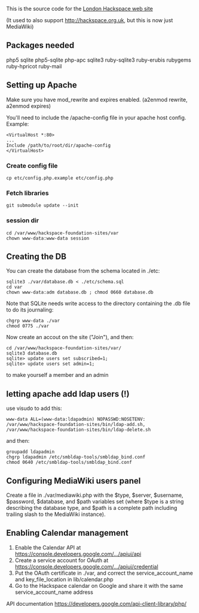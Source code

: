 This is the source code for the [London Hackspace web
site](http://london.hackspace.org.uk)

(It used to also support http://hackspace.org.uk, but this is now just MediaWiki)

## Packages needed

php5 sqlite php5-sqlite php-apc sqlite3 ruby-sqlite3 ruby-erubis rubygems ruby-hpricot ruby-mail

## Setting up Apache
Make sure you have mod_rewrite and expires enabled. (a2enmod rewrite, a2enmod expires)

You'll need to include the /apache-config file in your apache host config. Example:

    <VirtualHost *:80>
    ...
    Include /path/to/root/dir/apache-config
    </VirtualHost>

### Create config file

    cp etc/config.php.example etc/config.php

### Fetch libraries

    git submodule update --init

### session dir

    cd /var/www/hackspace-foundation-sites/var
    chown www-data:www-data session

## Creating the DB
You can create the database from the schema located in ./etc:

    sqlite3 ./var/database.db < ./etc/schema.sql
    cd var
    chown www-data:adm database.db ; chmod 0660 database.db

Note that SQLite needs write access to the directory containing the .db file to do its journaling:

    chgrp www-data ./var
    chmod 0775 ./var

Now create an accout on the site ("Join"), and then:

    cd /var/www/hackspace-foundation-sites/var/
    sqlite3 database.db
    sqlite> update users set subscribed=1;
    sqlite> update users set admin=1;

to make yourself a member and an admin

## letting apache add ldap users (!)

use visudo to add this:

    www-data ALL=(www-data:ldapadmin) NOPASSWD:NOSETENV: /var/www/hackspace-foundation-sites/bin/ldap-add.sh, /var/www/hackspace-foundation-sites/bin/ldap-delete.sh

and then:

    groupadd ldapadmin
    chgrp ldapadmin /etc/smbldap-tools/smbldap_bind.conf
    chmod 0640 /etc/smbldap-tools/smbldap_bind.conf

## Configuring MediaWiki users panel
Create a file in ./var/mediawiki.php with the $type, $server, $username,
$password, $database, and $path variables set (where $type is a string
describing the database type, and $path is a complete path including trailing
slash to the MediaWiki instance).

## Enabling Calendar management
1. Enable the Calendar API at https://console.developers.google.com/.../apiui/api
2. Create a service account for OAuth at https://console.developers.google.com/.../apiui/credential
3. Put the OAuth certificate in ./var, and correct the service_account_name and key_file_location in lib/calendar.php
4. Go to the Hackspace calendar on Google and share it with the same service_account_name address

API documentation https://developers.google.com/api-client-library/php/
